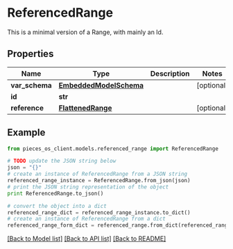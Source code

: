 # ReferencedRange

This is a minimal version of a Range, with mainly an Id.

## Properties
Name | Type | Description | Notes
------------ | ------------- | ------------- | -------------
**var_schema** | [**EmbeddedModelSchema**](EmbeddedModelSchema.md) |  | [optional] 
**id** | **str** |  | 
**reference** | [**FlattenedRange**](FlattenedRange.md) |  | [optional] 

## Example

```python
from pieces_os_client.models.referenced_range import ReferencedRange

# TODO update the JSON string below
json = "{}"
# create an instance of ReferencedRange from a JSON string
referenced_range_instance = ReferencedRange.from_json(json)
# print the JSON string representation of the object
print ReferencedRange.to_json()

# convert the object into a dict
referenced_range_dict = referenced_range_instance.to_dict()
# create an instance of ReferencedRange from a dict
referenced_range_form_dict = referenced_range.from_dict(referenced_range_dict)
```
[[Back to Model list]](../README.md#documentation-for-models) [[Back to API list]](../README.md#documentation-for-api-endpoints) [[Back to README]](../README.md)


